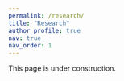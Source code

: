 ```yaml
---
permalink: /research/
title: "Research"
author_profile: true
nav: true
nav_order: 1
---
```


This page is under construction.

